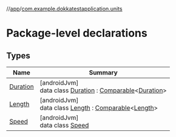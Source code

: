 //[app](../../index.md)/[com.example.dokkatestapplication.units](index.md)

# Package-level declarations

## Types

| Name | Summary |
|---|---|
| [Duration](-duration/index.md) | [androidJvm]<br>data class [Duration](-duration/index.md) : [Comparable](https://kotlinlang.org/api/latest/jvm/stdlib/kotlin/-comparable/index.html)&lt;[Duration](-duration/index.md)&gt; |
| [Length](-length/index.md) | [androidJvm]<br>data class [Length](-length/index.md) : [Comparable](https://kotlinlang.org/api/latest/jvm/stdlib/kotlin/-comparable/index.html)&lt;[Length](-length/index.md)&gt; |
| [Speed](-speed/index.md) | [androidJvm]<br>data class [Speed](-speed/index.md) |
